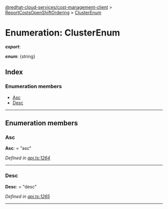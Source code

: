 [@redhat-cloud-services/cost-management-client](../README.md) > [ReportCostsOpenShiftOrdering](../modules/reportcostsopenshiftordering.md) > [ClusterEnum](../enums/reportcostsopenshiftordering.clusterenum.md)

# Enumeration: ClusterEnum

*__export__*: 

*__enum__*: {string}

## Index

### Enumeration members

* [Asc](reportcostsopenshiftordering.clusterenum.md#asc)
* [Desc](reportcostsopenshiftordering.clusterenum.md#desc)

---

## Enumeration members

<a id="asc"></a>

###  Asc

**Asc**:  = "asc"

*Defined in [api.ts:1264](https://github.com/RedHatInsights/javascript-clients/blob/master/packages/cost-management/api.ts#L1264)*

___
<a id="desc"></a>

###  Desc

**Desc**:  = "desc"

*Defined in [api.ts:1265](https://github.com/RedHatInsights/javascript-clients/blob/master/packages/cost-management/api.ts#L1265)*

___


